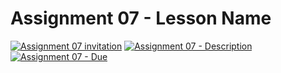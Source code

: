 # Assignment 07 - Lesson Name

[![Assignment 07 invitation](https://img.shields.io/badge/Assignment07-Repository-blue?style=for-the-badge&logo=open%20badges)](https://classroom.github.com/a/OrKQtjqa)
[![Assignment 07 - Description](https://img.shields.io/badge/Assignment07-Description-blue?style=for-the-badge&logo=open%20badges)](https://wellesley-bisc195.github.io/assignments/Assignment07/)
[![Assignment 07 - Due](https://img.shields.io/badge/Due-2021%2F06%2F29-orange?style=for-the-badge&logo=open%20badges)](https://wellesley-bisc195.github.io/assignments/Assignment07/)
